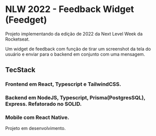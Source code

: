 # NLW 2022 - Feedback Widget (Feedget)

Projeto implementando da edição de 2022 da Next Level Week da Rocketseat.

Um widget de feedback com função de tirar um screenshot da tela do usuário e enviar para o backend em conjunto com uma mensagem.

## TecStack 

### Frontend em React, Typescript e TailwindCSS.
### Backend em NodeJS, Typescript, Prisma(PostgresSQL), Express. Refatorado no SOLID.
### Mobile com React Native.

Projeto em desenvolvimento.
 
